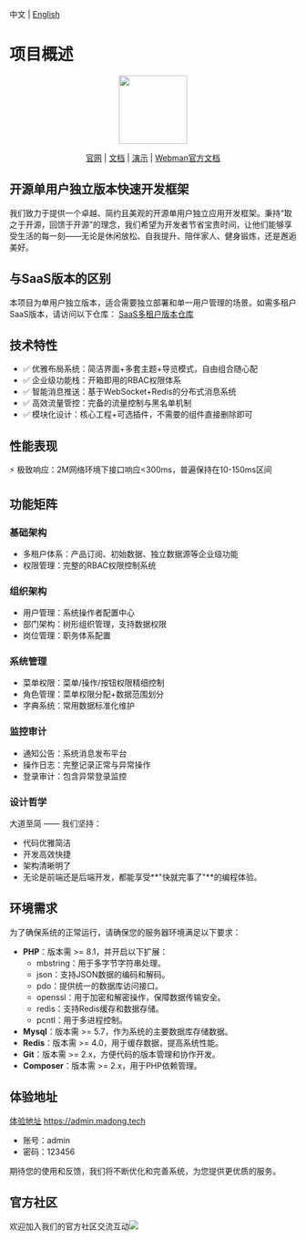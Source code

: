 中文 | [English](./README-en.md)
# 项目概述

<p align="center">
    <img src="https://madong.tech/app/kbase/upload/avatar/202503/67e75c135c1f.md.png" width="120" />
</p>
<p align="center">
    <a href="https://www.madong.tech" target="_blank">官网</a> |
    <a href="https://madong.tech/kbase/doc?name=md" target="_blank">文档</a> | 
    <a href="https://admin.madong.tech" target="_blank">演示</a> |
    <a href="https://www.workerman.net/doc/webman/" target="_blank">Webman官方文档</a> 
</p>

## 开源单用户独立版本快速开发框架
我们致力于提供一个卓越、简约且美观的开源单用户独立应用开发框架。秉持“取之于开源，回馈于开源”的理念，我们希望为开发者节省宝贵时间，让他们能够享受生活的每一刻——无论是休闲放松、自我提升、陪伴家人、健身锻炼，还是邂逅美好。

## 与SaaS版本的区别
本项目为单用户独立版本，适合需要独立部署和单一用户管理的场景。如需多租户SaaS版本，请访问以下仓库：
[SaaS多租户版本仓库](https://gitcode.com/motion-code/madong) 

## 技术特性
- ✅ 优雅布局系统：简洁界面+多套主题+导览模式，自由组合随心配
- ✅ 企业级功能栈：开箱即用的RBAC权限体系
- ✅ 智能消息推送：基于WebSocket+Redis的分布式消息系统
- ✅ 高效流量管控：完备的流量控制与黑名单机制
- ✅ 模块化设计：核心工程+可选插件，不需要的组件直接删除即可

## 性能表现
⚡ 极致响应：2M网络环境下接口响应<300ms，普遍保持在10-150ms区间

## 功能矩阵
### 基础架构
- 多租户体系：产品订阅、初始数据、独立数据源等企业级功能
- 权限管理：完整的RBAC权限控制系统

### 组织架构
- 用户管理：系统操作者配置中心
- 部门架构：树形组织管理，支持数据权限
- 岗位管理：职务体系配置

### 系统管理
- 菜单权限：菜单/操作/按钮权限精细控制
- 角色管理：菜单权限分配+数据范围划分
- 字典系统：常用数据标准化维护

### 监控审计
- 通知公告：系统消息发布平台
- 操作日志：完整记录正常与异常操作
- 登录审计：包含异常登录监控

### 设计哲学
大道至简 —— 我们坚持：

- 代码优雅简洁
- 开发高效快捷
- 架构清晰明了
- 无论是前端还是后端开发，都能享受**"快就完事了"**的编程体验。

## 环境需求
为了确保系统的正常运行，请确保您的服务器环境满足以下要求：
- **PHP**：版本需 >= 8.1，并开启以下扩展：
  - mbstring：用于多字节字符串处理。
  - json：支持JSON数据的编码和解码。
  - pdo：提供统一的数据库访问接口。
  - openssl：用于加密和解密操作，保障数据传输安全。
  - redis：支持Redis缓存和数据存储。
  - pcntl：用于多进程控制。
- **Mysql**：版本需 >= 5.7，作为系统的主要数据库存储数据。
- **Redis**：版本需 >= 4.0，用于缓存数据，提高系统性能。
- **Git**：版本需 >= 2.x，方便代码的版本管理和协作开发。
- **Composer**：版本需 >= 2.x，用于PHP依赖管理。

## 体验地址
[体验地址](https://admin.madong.tech) https://admin.madong.tech
- 账号：admin
- 密码：123456

期待您的使用和反馈，我们将不断优化和完善系统，为您提供更优质的服务。

## 官方社区
欢迎加入我们的官方社区交流互动<img src="https://svg.hamm.cn/badge.svg?key=QQ 频道&value= pd52261144"/>
